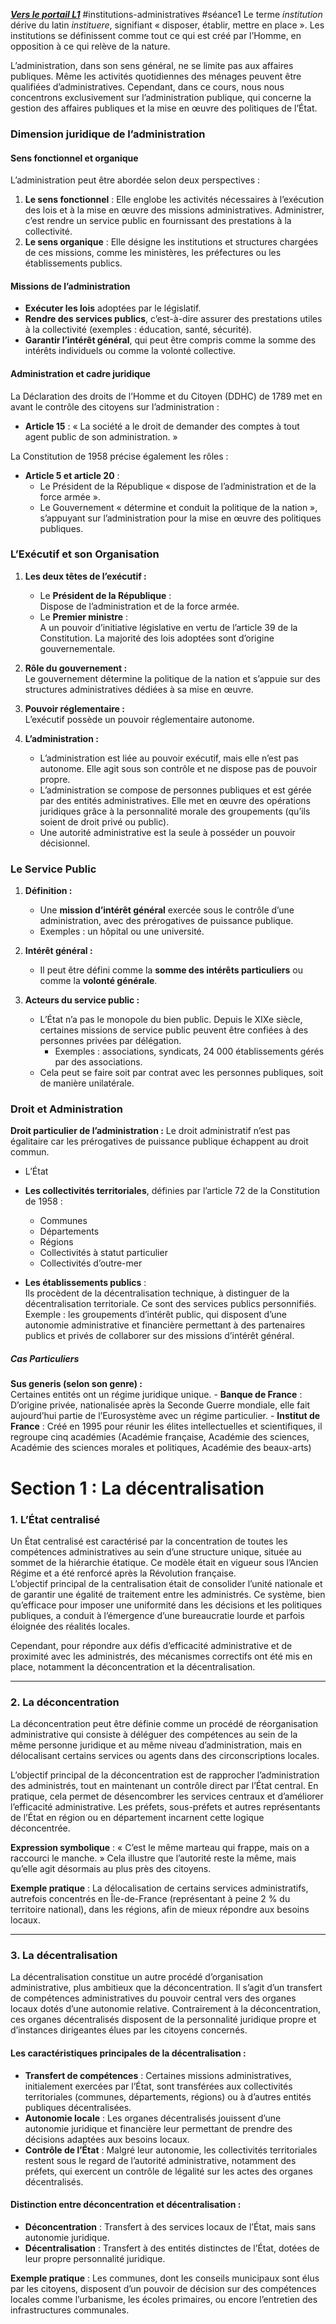 ***[Vers le portail L1](/1.%20L1/0.%20L1)***
#institutions-administratives #séance1 
Le terme _institution_ dérive du latin _instituere_, signifiant « disposer, établir, mettre en place ». Les institutions se définissent comme tout ce qui est créé par l’Homme, en opposition à ce qui relève de la nature.

L’administration, dans son sens général, ne se limite pas aux affaires publiques. Même les activités quotidiennes des ménages peuvent être qualifiées d’administratives. Cependant, dans ce cours, nous nous concentrons exclusivement sur l’administration publique, qui concerne la gestion des affaires publiques et la mise en œuvre des politiques de l’État.

### **Dimension juridique de l’administration**

#### Sens fonctionnel et organique

L’administration peut être abordée selon deux perspectives :

1. **Le sens fonctionnel** : Elle englobe les activités nécessaires à l’exécution des lois et à la mise en œuvre des missions administratives. Administrer, c’est rendre un service public en fournissant des prestations à la collectivité.
2. **Le sens organique** : Elle désigne les institutions et structures chargées de ces missions, comme les ministères, les préfectures ou les établissements publics.

#### Missions de l’administration

- **Exécuter les lois** adoptées par le législatif.
- **Rendre des services publics**, c’est-à-dire assurer des prestations utiles à la collectivité (exemples : éducation, santé, sécurité).
- **Garantir l’intérêt général**, qui peut être compris comme la somme des intérêts individuels ou comme la volonté collective.

#### Administration et cadre juridique

La Déclaration des droits de l’Homme et du Citoyen (DDHC) de 1789 met en avant le contrôle des citoyens sur l’administration :

- **Article 15** : « La société a le droit de demander des comptes à tout agent public de son administration. »

La Constitution de 1958 précise également les rôles :

- **Article 5 et article 20** :
    - Le Président de la République « dispose de l’administration et de la force armée ».
    - Le Gouvernement « détermine et conduit la politique de la nation », s’appuyant sur l’administration pour la mise en œuvre des politiques publiques.

### L’Exécutif et son Organisation

1. **Les deux têtes de l’exécutif :**
    
    - Le **Président de la République** :  
        Dispose de l’administration et de la force armée.
    - Le **Premier ministre** :  
        A un pouvoir d’initiative législative en vertu de l’article 39 de la Constitution. La majorité des lois adoptées sont d’origine gouvernementale.
2. **Rôle du gouvernement :**  
    Le gouvernement détermine la politique de la nation et s’appuie sur des structures administratives dédiées à sa mise en œuvre.
    
3. **Pouvoir réglementaire :**  
    L’exécutif possède un pouvoir réglementaire autonome.
    
4. **L’administration :**
    
    - L’administration est liée au pouvoir exécutif, mais elle n’est pas autonome. Elle agit sous son contrôle et ne dispose pas de pouvoir propre.
    - L’administration se compose de personnes publiques et est gérée par des entités administratives. Elle met en œuvre des opérations juridiques grâce à la personnalité morale des groupements (qu’ils soient de droit privé ou public).
    - Une autorité administrative est la seule à posséder un pouvoir décisionnel.

### Le Service Public

1. **Définition :**
    
    - Une **mission d’intérêt général** exercée sous le contrôle d’une administration, avec des prérogatives de puissance publique.
    - Exemples : un hôpital ou une université.
2. **Intérêt général :**
    
    - Il peut être défini comme la **somme des intérêts particuliers** ou comme la **volonté générale**.
3. **Acteurs du service public :**
    
    - L’État n’a pas le monopole du bien public. Depuis le XIXe siècle, certaines missions de service public peuvent être confiées à des personnes privées par délégation.
        - Exemples : associations, syndicats, 24 000 établissements gérés par des associations.
    - Cela peut se faire soit par contrat avec les personnes publiques, soit de manière unilatérale.

### Droit et Administration

**Droit particulier de l’administration :**
Le droit administratif n’est pas égalitaire car les prérogatives de puissance publique échappent au droit commun.

- L’État

- **Les collectivités territoriales**, définies par l’article 72 de la Constitution de 1958 :
	- Communes
	- Départements
	- Régions
	- Collectivités à statut particulier
	- Collectivités d’outre-mer

- **Les établissements publics** :  
	Ils procèdent de la décentralisation technique, à distinguer de la décentralisation territoriale. Ce sont des services publics personnifiés.  
	Exemple : les groupements d’intérêt public, qui disposent d’une autonomie administrative et financière permettant à des partenaires publics et privés de collaborer sur des missions d’intérêt général.
	
##### Cas Particuliers
 **Sus generis (selon son genre) :**  
    Certaines entités ont un régime juridique unique.
    - **Banque de France** : D’origine privée, nationalisée après la Seconde Guerre mondiale, elle fait aujourd’hui partie de l’Eurosystème avec un régime particulier.
    - **Institut de France** : Créé en 1995 pour réunir les élites intellectuelles et scientifiques, il regroupe cinq académies (Académie française, Académie des sciences, Académie des sciences morales et politiques, Académie des beaux-arts)

# Section 1 : La décentralisation

### 1. L’État centralisé

Un État centralisé est caractérisé par la concentration de toutes les compétences administratives au sein d’une structure unique, située au sommet de la hiérarchie étatique. Ce modèle était en vigueur sous l’Ancien Régime et a été renforcé après la Révolution française.  
L’objectif principal de la centralisation était de consolider l’unité nationale et de garantir une égalité de traitement entre les administrés. Ce système, bien qu’efficace pour imposer une uniformité dans les décisions et les politiques publiques, a conduit à l’émergence d’une bureaucratie lourde et parfois éloignée des réalités locales.

Cependant, pour répondre aux défis d’efficacité administrative et de proximité avec les administrés, des mécanismes correctifs ont été mis en place, notamment la déconcentration et la décentralisation.

---

### 2. La déconcentration

La déconcentration peut être définie comme un procédé de réorganisation administrative qui consiste à déléguer des compétences au sein de la même personne juridique et au même niveau d’administration, mais en délocalisant certains services ou agents dans des circonscriptions locales.

L’objectif principal de la déconcentration est de rapprocher l’administration des administrés, tout en maintenant un contrôle direct par l’État central. En pratique, cela permet de désencombrer les services centraux et d’améliorer l’efficacité administrative. Les préfets, sous-préfets et autres représentants de l’État en région ou en département incarnent cette logique déconcentrée.

**Expression symbolique** : « C’est le même marteau qui frappe, mais on a raccourci le manche. » Cela illustre que l’autorité reste la même, mais qu’elle agit désormais au plus près des citoyens.

**Exemple pratique** : La délocalisation de certains services administratifs, autrefois concentrés en Île-de-France (représentant à peine 2 % du territoire national), dans les régions, afin de mieux répondre aux besoins locaux.

---

### 3. La décentralisation

La décentralisation constitue un autre procédé d’organisation administrative, plus ambitieux que la déconcentration. Il s’agit d’un transfert de compétences administratives du pouvoir central vers des organes locaux dotés d’une autonomie relative. Contrairement à la déconcentration, ces organes décentralisés disposent de la personnalité juridique propre et d’instances dirigeantes élues par les citoyens concernés.

#### Les caractéristiques principales de la décentralisation :

- **Transfert de compétences** : Certaines missions administratives, initialement exercées par l’État, sont transférées aux collectivités territoriales (communes, départements, régions) ou à d’autres entités publiques décentralisées.
- **Autonomie locale** : Les organes décentralisés jouissent d’une autonomie juridique et financière leur permettant de prendre des décisions adaptées aux besoins locaux.
- **Contrôle de l’État** : Malgré leur autonomie, les collectivités territoriales restent sous le regard de l’autorité administrative, notamment des préfets, qui exercent un contrôle de légalité sur les actes des organes décentralisés.

#### Distinction entre déconcentration et décentralisation :

- **Déconcentration** : Transfert à des services locaux de l’État, mais sans autonomie juridique.
- **Décentralisation** : Transfert à des entités distinctes de l’État, dotées de leur propre personnalité juridique.

**Exemple pratique** : Les communes, dont les conseils municipaux sont élus par les citoyens, disposent d’un pouvoir de décision sur des compétences locales comme l’urbanisme, les écoles primaires, ou encore l’entretien des infrastructures communales.
